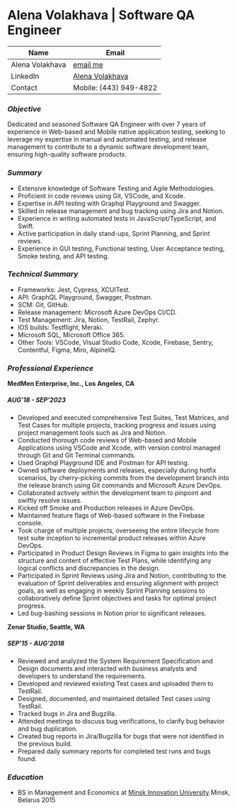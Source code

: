 # Alena Volakhava  |  Software QA Engineer      

|   Name                        | Email   
|  ------                       |------
|  Alena Volakhava              |[email me](mailto:alena.volakhava@gmail.com)   
|  LinkedIn                     |[Alena Volakhava](https://www.linkedin.com/in/alena-volakhava/)
|  Contact                      |Mobile: (443) 949-4822

### *Objective*
Dedicated and seasoned Software QA Engineer with over 7 years of experience in Web-based and Mobile native application testing, seeking to leverage my expertise in manual and automated testing, and release management to contribute to a dynamic software development team, ensuring high-quality software products.  

### *Summary*
* Extensive knowledge of Software Testing and Agile Methodologies.
* Proficient in code reviews using Git, VSCode, and Xcode.
* Expertise in API testing with Graphql Playground and Swagger.
* Skilled in release management and bug tracking using Jira and Notion.
* Experience in writing automated tests in JavaScript/TypeScript, and Swift.
* Active participation in daily stand-ups, Sprint Planning, and Sprint reviews.
* Experience in GUI testing, Functional testing, User Acceptance testing, Smoke testing, and API testing.

### *Technical Summary*
* Frameworks: Jest, Cypress, XCUITest.
* API: GraphQL Playground, Swagger, Postman.
* SCM: Git, GitHub.
* Release management: Microsoft Azure DevOps CI/CD.
* Test Management:  Jira, Notion, TestRail, Zephyr.
* IOS builds: Testflight, Meraki.
* Microsoft SQL, Microsoft Office 365.
* Other Tools: VSCode, Visual Studio Code, Xcode, Firebase, Sentry,  Contentful, Figma, Miro, AlpineIQ.

### *Professional Experience*
**MedMen Enterprise, Inc., Los Angeles, CA** 
##### *AUG'18 - SEP'2023*                        
* Developed and executed comprehensive Test Suites, Test Matrices, and Test Cases for multiple projects, tracking progress and issues using project management tools such as Jira and Notion.
* Conducted thorough code reviews of Web-based and Mobile Applications using VSCode and Xcode, with version control managed through Git and Git Terminal commands.
* Used Graphql Playground IDE and Postman for API testing.
* Owned software deployments and releases, especially during hotfix scenarios, by cherry-picking commits from the development branch into the release branch using Git commands and  Microsoft Azure DevOps.
* Collaborated actively within the development team to pinpoint and swiftly resolve issues.
* Kicked off Smoke and Production releases in Azure DevOps.
* Maintained feature flags of Web-based software in the Firebase console.
* Took charge of multiple projects, overseeing the entire lifecycle from test suite inception to incremental product releases within Azure DevOps.
* Participated in Product Design Reviews in Figma to gain insights into the structure and content of effective Test Plans, while identifying any logical conflicts and discrepancies in the design.
* Participated in Sprint Reviews using Jira and Notion, contributing to the evaluation of Sprint deliverables and ensuring alignment with project goals, as well as engaging in weekly Sprint Planning sessions to collaboratively define Sprint objectives and tasks for optimal project progress.
* Led bug-bashing sessions in Notion prior to significant releases.

**Zenar Studio, Seattle, WA** 
##### *SEP'15 - AUG'2018*
* Reviewed and analyzed the System Requirement Specification and Design documents and interacted with business analysts and developers to understand the requirements.
* Developed and reviewed existing Test cases and uploaded them to TestRail.
* Designed, documented, and maintained detailed Test cases using TestRail.
* Tracked bugs in Jira and Bugzilla.
* Attended meetings to discuss bug verifications, to clarify bug behavior and bug duplication.
* Created bug reports in Jira/Bugzilla for bugs that were not identified in the previous build.
* Prepared daily summary reports for completed test runs and bugs found. 


### *Education*
* BS in Management and Economics at [Minsk Innovation University]("http://www.miu.by/") 
Minsk, Belarus 2015